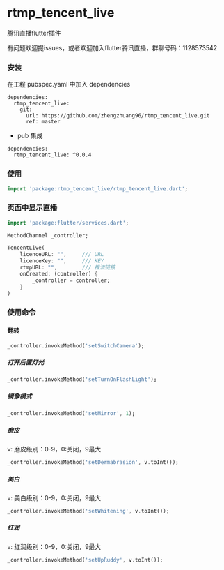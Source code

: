 # rtmp_tencent_live

腾讯直播flutter插件

有问题欢迎提issues，或者欢迎加入flutter腾讯直播，群聊号码：1128573542

### 安装

在工程 pubspec.yaml 中加入 dependencies

``` 
dependencies:
  rtmp_tencent_live:
    git:
      url: https://github.com/zhengzhuang96/rtmp_tencent_live.git
      ref: master
```

+ pub 集成

```
dependencies:
  rtmp_tencent_live: ^0.0.4
```

### 使用


```dart
import 'package:rtmp_tencent_live/rtmp_tencent_live.dart';

```

### 页面中显示直播

```dart
import 'package:flutter/services.dart';

MethodChannel _controller;

TencentLive(
    licenceURL: "",     /// URL
    licenceKey: "",     /// KEY
    rtmpURL: "",        /// 推流链接
    onCreated: (controller) {
        _controller = controller;
    }
)
```

### 使用命令

#### 翻转

```dart
_controller.invokeMethod('setSwitchCamera');
```

##### 打开后置灯光

```dart
_controller.invokeMethod('setTurnOnFlashLight');
```

##### 镜像模式

```dart
_controller.invokeMethod('setMirror', 1);
```


##### 磨皮

v: 磨皮级别：0-9，0:关闭，9最大

```dart
_controller.invokeMethod('setDermabrasion', v.toInt());
```

##### 美白

v: 美白级别：0-9，0:关闭，9最大

```dart
_controller.invokeMethod('setWhitening', v.toInt());
```

##### 红润

v: 红润级别：0-9，0:关闭，9最大

```dart
_controller.invokeMethod('setUpRuddy', v.toInt());
```